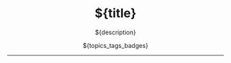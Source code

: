 <!--
template_name=head-code
template_version=v1
-->

<h1 align="center">${title}</h1>

<p align="center">
  ${description}<br>
</p>

<p align="center">
${topics_tags_badges}
</p>

<hr>

